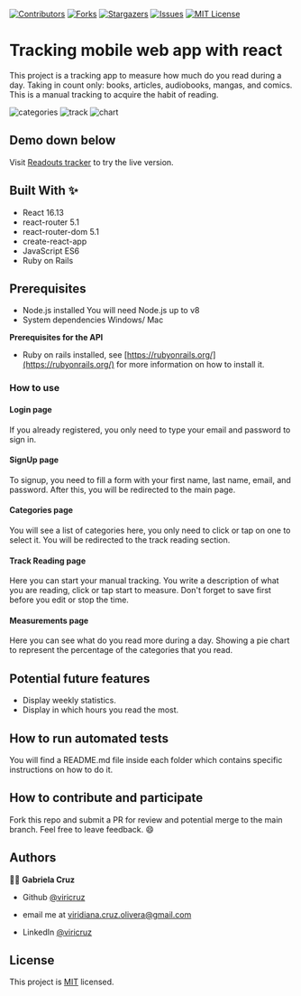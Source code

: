 
[![Contributors][contributors-shield]][contributors-url]
[![Forks][forks-shield]][forks-url]
[![Stargazers][stars-shield]][stars-url]
[![Issues][issues-shield]][issues-url]
[![MIT License][license-shield]][license-url]

# Tracking mobile web app with react
This project is a tracking app to measure how much do you read during a day. Taking in count only: books, articles, audiobooks, mangas, and comics.
This is a manual tracking to acquire the habit of reading.

<img src="https://i.imgur.com/NGp1cjP.png" alt="categories" />
<img src="https://i.imgur.com/PFbAbrh.png" alt="track" />
<img src="https://i.imgur.com/UJn88b8.png" alt="chart" />


## Demo down below
Visit [Readouts tracker](https://readouts-tracker.herokuapp.com/) to try the live version.

## Built With ✨
- React 16.13
- react-router 5.1
- react-router-dom 5.1
- create-react-app
- JavaScript ES6
- Ruby on Rails

## Prerequisites
* Node.js installed You will need Node.js up to v8
* System dependencies
Windows/ Mac

**Prerequisites for the API**
* Ruby on rails installed, see [https://rubyonrails.org/](https://rubyonrails.org/) for more information on how to install it.


### How to use

#### Login page
If you already registered, you only need to type your email and password to sign in.

#### SignUp page
To signup, you need to fill a form with your first name, last name, email, and password. After this, you will be redirected to the main page.

#### Categories page
You will see a list of categories here, you only need to click or tap on one to select it. You will be redirected to the track reading section.

#### Track Reading page
Here you can start your manual tracking. You write a description of what you are reading, click or tap start to measure. Don't forget to save first before you edit or stop the time.

#### Measurements page
Here you can see what do you read more during a day. Showing a pie chart to represent the percentage of the categories that you read.



## Potential future features
- Display weekly statistics.
- Display in which hours you read the most.

## How to run automated tests
You will find a README.md file inside each folder which contains specific instructions on how to do it.

## How to contribute and participate
Fork this repo and submit a PR for review and potential merge to the main branch. Feel free to leave feedback. :smile:

## Authors

👨‍💻 **Gabriela Cruz**

- Github [@viricruz](https://github.com/ViriCruz/)

- email me at viridiana.cruz.olivera@gmail.com

- LinkedIn [@viricruz](https://www.linkedin.com/in/viricruz/)

## License

This project is [MIT](LICENSE) licensed.

<!-- MARKDOWN LINKS & IMAGES -->
<!-- https://www.markdownguide.org/basic-syntax/#reference-style-links -->

[contributors-shield]: https://img.shields.io/github/contributors/viricruz/readouts_tracker.svg?style=flat-square
[contributors-url]: https://github.com/viricruz/readouts_tracker/graphs/contributors
[forks-shield]: https://img.shields.io/github/forks/viricruz/readouts_tracker
[forks-url]: https://github.com/viricruz/readouts_tracker/network/members
[stars-shield]: https://img.shields.io/github/stars/viricruz/readouts_tracker
[stars-url]: https://github.com/viricruz/readouts_tracker/stargazers
[issues-shield]: https://img.shields.io/github/issues/viricruz/readouts_tracker
[issues-url]: https://github.com/viricruz/readouts_tracker/issues
[license-shield]: https://img.shields.io/github/license/viricruz/readouts_tracker
[license-url]: https://github.com/viricruz/readouts_tracker/blob/master/LICENSE.txt
